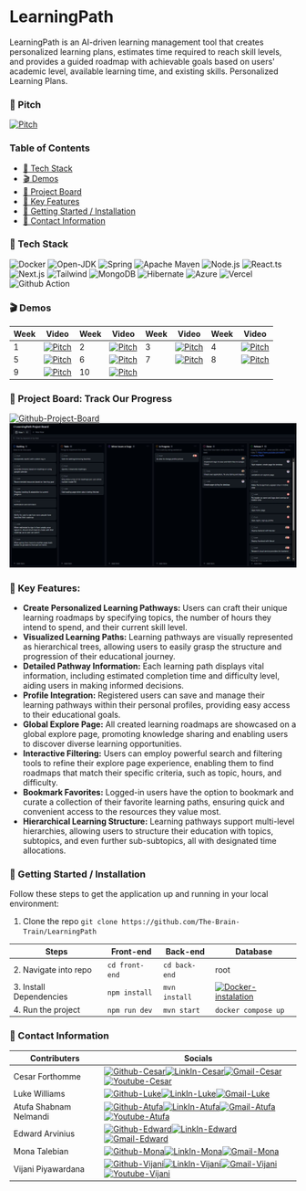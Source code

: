 # LearningPath
LearningPath is an AI-driven learning management tool that creates personalized learning plans, estimates time required to reach skill levels, and provides a guided roadmap with achievable goals based on users' academic level, available learning time, and existing skills.
Personalized Learning Plans.
### 💸 Pitch
[![Pitch](https://img.shields.io/badge/YouTube-FF0000?style=for-the-badge&logo=youtube&logoColor=white)](https://www.youtube.com/watch?v=DIG7I0K4k7E)

### Table of Contents
- [📱 Tech Stack](#-tech-stack)
- [🎬 Demos](#-demos)
- [🚧 Project Board](#-project-board-track-our-progress)
- [🔧 Key Features](#-key-features)
- [🚀 Getting Started / Installation](#-getting-started--installation)
- [📧 Contact Information](#-contact-information)

### 📱 Tech Stack
![Docker](https://img.shields.io/badge/Docker-2CA5E0?style=for-the-badge&logo=docker&logoColor=white)
![Open-JDK](https://img.shields.io/badge/OpenJDK-ED8B00?style=for-the-badge&logo=openjdk&logoColor=white)
![Spring](https://img.shields.io/badge/Spring-6DB33F?style=for-the-badge&logo=spring&logoColor=white)
![Apache Maven](https://img.shields.io/badge/apache_maven-C71A36?style=for-the-badge&logo=apachemaven&logoColor=white)
![Node.js](https://img.shields.io/badge/Node.js-339933?style=for-the-badge&logo=nodedotjs&logoColor=white)
![React.ts](https://img.shields.io/badge/React-20232A?style=for-the-badge&logo=react&logoColor=61DAFB)
![Next.js](https://img.shields.io/badge/next.js-000000?style=for-the-badge&logo=nextdotjs&logoColor=white)
![Tailwind](https://img.shields.io/badge/Tailwind_CSS-38B2AC?style=for-the-badge&logo=tailwind-css&logoColor=white)
![MongoDB](https://img.shields.io/badge/MongoDB-4EA94B?style=for-the-badge&logo=mongodb&logoColor=white)
![Hibernate](https://img.shields.io/badge/Hibernate-59666C?style=for-the-badge&logo=Hibernate&logoColor=white)
![Azure](https://img.shields.io/badge/microsoft%20azure-0089D6?style=for-the-badge&logo=microsoft-azure&logoColor=white)
![Vercel](https://img.shields.io/badge/Vercel-000000?style=for-the-badge&logo=vercel&logoColor=white)
![Github Action](https://img.shields.io/badge/Github%20Actions-282a2e?style=for-the-badge&logo=githubactions&logoColor=367cfe)

### 🎬 Demos
| Week                            | Video                | Week                 | Video                | Week                 | Video                | Week                 | Video                |  
| ---------------------------------| ------------------------- | ------------------------- |-------------------------| ------------------------- |-------------------------| ------------------------- |-------------------------| 
| 1 | [![Pitch](https://img.shields.io/badge/YouTube-FF0000?style=for-the-badge&logo=youtube&logoColor=white)](https://www.youtube.com/watch?v=irIGIqszUs4) | 2 | [![Pitch](https://img.shields.io/badge/YouTube-FF0000?style=for-the-badge&logo=youtube&logoColor=white)](https://youtu.be/dNXfMzevpEk) | 3 | [![Pitch](https://img.shields.io/badge/YouTube-FF0000?style=for-the-badge&logo=youtube&logoColor=white)](https://youtu.be/bIJbNG9ycUw)  | 4 | [![Pitch](https://img.shields.io/badge/YouTube-FF0000?style=for-the-badge&logo=youtube&logoColor=white)](https://youtu.be/2ShBF69TTlk) 
| 5 | [![Pitch](https://img.shields.io/badge/YouTube-FF0000?style=for-the-badge&logo=youtube&logoColor=white)](https://www.youtube.com/watch?v=saG49JPxUE0) | 6 | [![Pitch](https://img.shields.io/badge/YouTube-FF0000?style=for-the-badge&logo=youtube&logoColor=white)](https://www.youtube.com/watch?v=ywreq_HwpFc) | 7 | [![Pitch](https://img.shields.io/badge/YouTube-FF0000?style=for-the-badge&logo=youtube&logoColor=white)](https://www.youtube.com/watch?v=qnciXVqwf0Y) | 8 | [![Pitch](https://img.shields.io/badge/YouTube-FF0000?style=for-the-badge&logo=youtube&logoColor=white)](https://www.youtube.com/watch?v=PqZ_awHC4I4)
| 9 | [![Pitch](https://img.shields.io/badge/YouTube-FF0000?style=for-the-badge&logo=youtube&logoColor=white)](https://www.youtube.com/watch?v=JGOFO8xFNfs) | 10 | [![Pitch](https://img.shields.io/badge/YouTube-FF0000?style=for-the-badge&logo=youtube&logoColor=white)](https://www.youtube.com/watch?v=JGOFO8xFNfs)

### 🚧 Project Board: Track Our Progress 
[![Github-Project-Board](https://img.shields.io/badge/GitHub-100000?style=for-the-badge&logo=github&logoColor=white)](https://github.com/orgs/The-Brain-Train/projects/2)
![Banner](/project-board-img.JPG)

### 🔧 Key Features:
- **Create Personalized Learning Pathways:** Users can craft their unique learning roadmaps by specifying topics, the number of hours they intend to spend, and their current skill level.
- **Visualized Learning Paths:** Learning pathways are visually represented as hierarchical trees, allowing users to easily grasp the structure and progression of their educational journey.
- **Detailed Pathway Information:** Each learning path displays vital information, including estimated completion time and difficulty level, aiding users in making informed decisions.
- **Profile Integration:** Registered users can save and manage their learning pathways within their personal profiles, providing easy access to their educational goals.
- **Global Explore Page:** All created learning roadmaps are showcased on a global explore page, promoting knowledge sharing and enabling users to discover diverse learning opportunities.
- **Interactive Filtering:** Users can employ powerful search and filtering tools to refine their explore page experience, enabling them to find roadmaps that match their specific criteria, such as topic, hours, and difficulty.
- **Bookmark Favorites:** Logged-in users have the option to bookmark and curate a collection of their favorite learning paths, ensuring quick and convenient access to the resources they value most.
- **Hierarchical Learning Structure:** Learning pathways support multi-level hierarchies, allowing users to structure their education with topics, subtopics, and even further sub-subtopics, all with designated time allocations.

### 🚀 Getting Started / Installation
Follow these steps to get the application up and running in your local environment:

1. Clone the repo
``` git clone https://github.com/The-Brain-Train/LearningPath ```

| Steps                            | Front-end                 | Back-end                  | Database                |
| ---------------------------------| ------------------------- | ------------------------- |-------------------------|
| 2. Navigate into repo            | `cd front-end`            | `cd back-end`             | root                    |
| 3. Install Dependencies          | `npm install`             | `mvn install`             | [![Docker-instalation](https://img.shields.io/badge/Docker-2CA5E0?style=for-the-badge&logo=docker&logoColor=white)](https://www.docker.com/)|
| 4. Run the project               | `npm run dev`             | `mvn start`               | `docker compose up`     |

<!--![Home Page](/front-end/public/DisplayImageHome.png)-->

### 📧 Contact Information
| Contributers           |    Socials                 |
| -----------------------| ------------------------- |
| Cesar Forthomme        |[![Github-Cesar](https://img.shields.io/badge/GitHub-100000?style=for-the-badge&logo=github&logoColor=white)](https://github.com/CeezR)[![LinkIn-Cesar](https://img.shields.io/badge/LinkedIn-0077B5?style=for-the-badge&logo=linkedin&logoColor=white)](https://www.linkedin.com/in/c%C3%A9sar-forthomme-b6348b14b)[![Gmail-Cesar](https://img.shields.io/badge/Gmail-D14836?style=for-the-badge&logo=gmail&logoColor=white)](mailto:forthomme.cesar@gmail.com)[![Youtube-Cesar](https://img.shields.io/badge/YouTube-FF0000?style=for-the-badge&logo=youtube&logoColor=white)](https://www.youtube.com/channel/UCuXu6fYPCSFdl9K-F9Xu-Vw)|
| Luke Williams          |[![Github-Luke](https://img.shields.io/badge/GitHub-100000?style=for-the-badge&logo=github&logoColor=white)](https://github.com/Lukew101)[![LinkIn-Luke](https://img.shields.io/badge/LinkedIn-0077B5?style=for-the-badge&logo=linkedin&logoColor=white)](https://www.linkedin.com/in/luke-williams-b693421b6/)[![Gmail-Luke](https://img.shields.io/badge/Gmail-D14836?style=for-the-badge&logo=gmail&logoColor=white)](mailto:lukewilliams10101@gmail.com)|
| Atufa Shabnam Nelmandi |[![Github-Atufa](https://img.shields.io/badge/GitHub-100000?style=for-the-badge&logo=github&logoColor=white)](https://github.com/atufashabnam)[![LinkIn-Atufa](https://img.shields.io/badge/LinkedIn-0077B5?style=for-the-badge&logo=linkedin&logoColor=white)](https://www.linkedin.com/in/atufashabnam/)[![Gmail-Atufa](https://img.shields.io/badge/Gmail-D14836?style=for-the-badge&logo=gmail&logoColor=white)](mailto:atufa.shabnam@gmail.com)[![Youtube-Atufa](https://img.shields.io/badge/YouTube-FF0000?style=for-the-badge&logo=youtube&logoColor=white)](https://www.youtube.com/channel/UCEok2ugZhT5IVQkG3vDr2rw)|
| Edward Arvinius |[![Github-Edward](https://img.shields.io/badge/GitHub-100000?style=for-the-badge&logo=github&logoColor=white)](https://github.com/EdwardArvinius)[![LinkIn-Edward](https://img.shields.io/badge/LinkedIn-0077B5?style=for-the-badge&logo=linkedin&logoColor=white)](https://www.linkedin.com/in/edward-arvinius-248819117/)[![Gmail-Edward](https://img.shields.io/badge/Gmail-D14836?style=for-the-badge&logo=gmail&logoColor=white)](mailto:edward.arvinius@gmail.com)|
| Mona Talebian |[![Github-Mona](https://img.shields.io/badge/GitHub-100000?style=for-the-badge&logo=github&logoColor=white)](https://github.com/monatm)[![LinkIn-Mona](https://img.shields.io/badge/LinkedIn-0077B5?style=for-the-badge&logo=linkedin&logoColor=white)](https://www.linkedin.com/in/mona-talebian/)[![Gmail-Mona](https://img.shields.io/badge/Gmail-D14836?style=for-the-badge&logo=gmail&logoColor=white)](mailto:mona.talebian@gmail.com)
| Vijani Piyawardana |[![Github-Vijani](https://img.shields.io/badge/GitHub-100000?style=for-the-badge&logo=github&logoColor=white)](https://github.com/vijanipiyawardana)[![LinkIn-Vijani](https://img.shields.io/badge/LinkedIn-0077B5?style=for-the-badge&logo=linkedin&logoColor=white)](https://www.linkedin.com/in/vijanisupeshalapiyawardana/)[![Gmail-Vijani](https://img.shields.io/badge/Gmail-D14836?style=for-the-badge&logo=gmail&logoColor=white)](mailto:vijanipiyawardana@gmail.com)[![Youtube-Vijani](https://img.shields.io/badge/YouTube-FF0000?style=for-the-badge&logo=youtube&logoColor=white)](https://www.youtube.com/channel/UC9i6M8gtHem09tw_XTD5dRw)|










